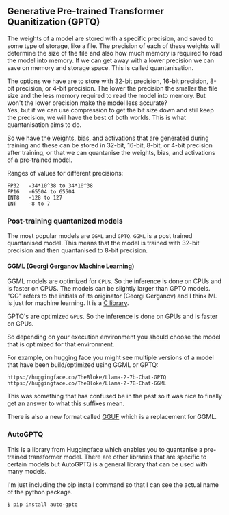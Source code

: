 ## Generative Pre-trained Transformer Quanitization (GPTQ)
The weights of a model are stored with a specific precision, and saved to some
type of storage, like a file. The precision of each of these weights will
determine the size of the file and also how much memory is required to read
the model into memory. If we can get away with a lower precision we can save
on memory and storage space. This is called quantanisation.

The options we have are to store with 32-bit precision, 16-bit precision, 
8-bit precision, or 4-bit precision. The lower the precision the smaller the
file size and the less memory required to read the model into memory. But won't
the lower precision make the model less accurate?  
Yes, but if we can use compression to get the bit size down and still keep the
precision, we will have the best of both worlds. This is what quantanisation
aims to do.

So we have the weights, bias, and activations that are generated during training
and these can be stored in 32-bit, 16-bit, 8-bit, or 4-bit precision after
training, or that we can quantanise the weights, bias, and activations of a 
pre-trained model.

Ranges of values for different precisions:
```
FP32   -34*10^38 to 34*10^38
FP16   -65504 to 65504
INT8   -128 to 127
INT    -8 to 7
```

### Post-training quantanized models
The most popular models are `GGML` and `GPTQ`. `GGML` is a post trained
quantanised model. This means that the model is trained with 32-bit precision
and then quantanised to 8-bit precision.

#### GGML (Georgi Gerganov Machine Learning)
GGML models are optimized for `CPU`s. So the inference is done on CPUs and is
faster on CPUS. The models can be slightly larger than GPTQ models.
"GG" refers to the initials of its originator (Georgi Gerganov) and I think
ML is just for machine learning. It is a [C library](https://github.com/rustformers/llm/blob/main/crates/ggml/README.md).

GPTQ's are optimized `GPU`s. So the inference is done on GPUs and is faster on
GPUs.

So depending on your execution environment you should choose the model that is
optimized for that environment.

For example, on hugging face you might see multiple versions of a model that
have been build/optimized using GGML or GPTQ:
```
https://huggingface.co/TheBloke/Llama-2-7b-Chat-GPTQ
https://huggingface.co/TheBloke/Llama-2-7B-Chat-GGML
```
This was something that has confused be in the past so it was nice to finally
get an answer to what this suffixes mean.

There is also a new format called
[GGUF](https://github.com/philpax/ggml/blob/gguf-spec/docs/gguf.md) which is a
replacement for GGML.

### AutoGPTQ
This is a library from Huggingface which enables you to quantanise a pre-trained
transformer model. There are other libraries that are specific to certain
models but AutoGPTQ is a general library that can be used with many models.

I'm just including the pip install command so that I can see the actual name
of the python package.
```console
$ pip install auto-gptq
```
